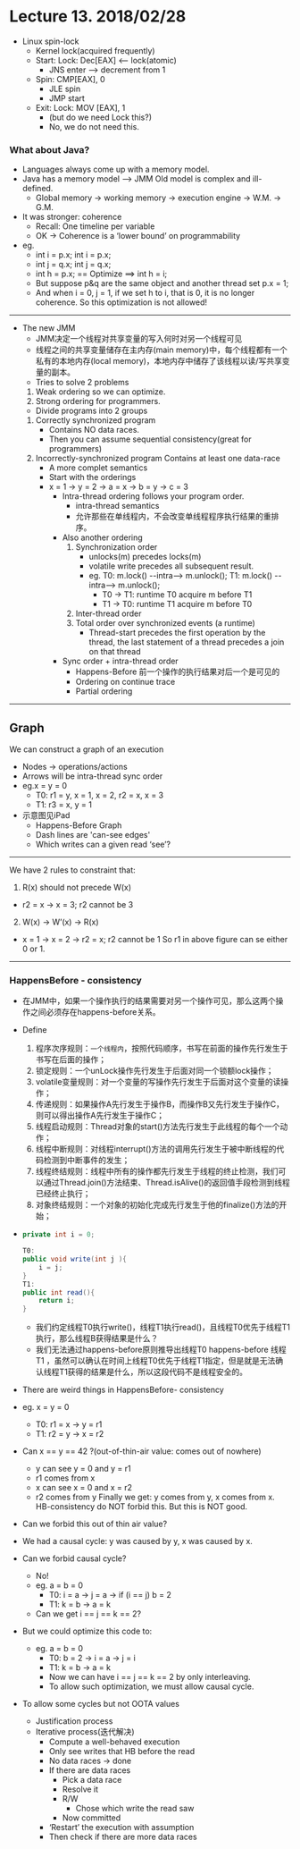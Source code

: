 # Lecture 13. 2018/02/28
* Linux spin-lock 
    * Kernel lock(acquired frequently) 
    * Start: Lock: Dec[EAX] <— lock(atomic)
        * JNS enter —> decrement from 1 
    * Spin: CMP[EAX], 0
        * JLE spin
        * JMP start 
    * Exit: Lock: MOV [EAX], 1
        * (but do we need Lock this?)
        * No, we do not need this.
### What about Java?
* Languages always come up with a memory model.
* Java has a memory model —> JMM Old model is complex and ill-defined.
    * Global memory -> working memory -> execution engine -> W.M. -> G.M.
* It was stronger: coherence 
    * Recall: One timeline per variable 
    * OK -> Coherence is a ‘lower bound’ on programmability 
* eg. 
    * int i = p.x;                  int i = p.x;
    * int j = q.x;                  int j = q.x;
    * int h = p.x;  == Optimize ==> int h = i;
    * But suppose p&q are the same object and another thread set p.x = 1; 
    * And when i = 0, j = 1, if we set h to i, that is 0, it is no longer coherence. So this optimization is not allowed!
---
* The new JMM 
    * JMM决定一个线程对共享变量的写入何时对另一个线程可见
    * 线程之间的共享变量储存在主内存(main memory)中，每个线程都有一个私有的本地内存(local memory)，本地内存中储存了该线程以读/写共享变量的副本。
    * Tries to solve 2 problems
    1. Weak ordering so we can optimize.
    2. Strong ordering for programmers.
    * Divide programs into 2 groups
    1. Correctly synchronized program 
        * Contains NO data races.
        * Then you can assume sequential consistency(great for programmers)
    2. Incorrectly-synchronized program Contains at least one data-race 
        * A more complet semantics 
        * Start with the orderings 
        * x = 1 -> y = 2 -> a = x -> b = y -> c = 3 
            * Intra-thread ordering follows your program order.
                * intra-thread semantics 
                * 允许那些在单线程内，不会改变单线程程序执行结果的重排序。  
            * Also another ordering 
                1. Synchronization order 
                    * unlocks(m) precedes locks(m)
                    * volatile write precedes all subsequent result.
                    *  eg. 
                    T0: m.lock() --intra--> m.unlock();
                    T1: m.lock() --intra--> m.unlock();
                        * T0 -> T1: runtime T0 acquire m before T1
                        * T1 -> T0: runtime T1 acquire m before T0
                2. Inter-thread order 
                3. Total order over synchronized events (a runtime) 
                    * Thread-start precedes the first operation by the thread, the last statement of a thread precedes a join on that thread
            * Sync order + intra-thread order 
                * Happens-Before 前一个操作的执行结果对后一个是可见的
                * Ordering on continue trace 
                * Partial ordering 
---
## Graph
We can construct a graph of an execution
* Nodes -> operations/actions
* Arrows will be intra-thread sync order
* eg.x = y = 0 
    * T0: r1 = y, x = 1, x = 2, r2 = x, x = 3
    * T1: r3 = x, y = 1 
* 示意图见iPad
    * Happens-Before Graph 
    * Dash lines are 'can-see edges' 
    * Which writes can a given read ‘see’? 
---
We have 2 rules to constraint that:
1. R(x) should not precede W(x) 
* r2 = x -> x = 3; r2 cannot be 3
2. W(x) -> W’(x) -> R(x) 
* x = 1 -> x = 2 -> r2 = x; r2 cannot be 1 
So r1 in above figure can se either 0 or 1. 
---
### HappensBefore - consistency
* 在JMM中，如果一个操作执行的结果需要对另一个操作可见，那么这两个操作之间必须存在happens-before关系。
* Define
    1. 程序次序规则：`一个线程内`，按照代码顺序，书写在前面的操作先行发生于书写在后面的操作；
    2. 锁定规则：一个unLock操作先行发生于后面对同一个锁额lock操作；
    3. volatile变量规则：对一个变量的写操作先行发生于后面对这个变量的读操作；
    4. 传递规则：如果操作A先行发生于操作B，而操作B又先行发生于操作C，则可以得出操作A先行发生于操作C；
    5. 线程启动规则：Thread对象的start()方法先行发生于此线程的每个一个动作；
    6. 线程中断规则：对线程interrupt()方法的调用先行发生于被中断线程的代码检测到中断事件的发生；
    7. 线程终结规则：线程中所有的操作都先行发生于线程的终止检测，我们可以通过Thread.join()方法结束、Thread.isAlive()的返回值手段检测到线程已经终止执行；
    8. 对象终结规则：一个对象的初始化完成先行发生于他的finalize()方法的开始；
* 
    ```Java
    private int i = 0;
    
    T0:
    public void write(int j ){
        i = j;
    }
    T1:
    public int read(){
        return i;
    }
    ```
    * 我们约定线程T0执行write()，线程T1执行read()，且线程T0优先于线程T1执行，那么线程B获得结果是什么？
    * 我们无法通过happens-before原则推导出线程T0 happens-before 线程T1 ，虽然可以确认在时间上线程T0优先于线程T1指定，但是就是无法确认线程T1获得的结果是什么，所以这段代码不是线程安全的。
* There are weird things in HappensBefore- consistency
* eg. x = y = 0
    * T0: r1 = x -> y = r1
    * T1: r2 = y -> x = r2
* Can x == y == 42 ?(out-of-thin-air value: comes out of nowhere)
    * y can see y = 0 and y = r1 
    * r1 comes from x 
    * x can see x = 0 and x = r2 
    * r2 comes from y 
Finally we get: y comes from y, x comes from x. HB-consistency do NOT forbid this. But this is NOT good.

* Can we forbid this out of thin air value? 
* We had a causal cycle: y was caused by y, x was caused by x.
* Can we forbid causal cycle?
    * No! 
    * eg. a = b = 0
        * T0: i = a -> j = a -> if (i == j) b = 2
        * T1: k = b -> a = k
    * Can we get i == j == k == 2?

* But we could optimize this code to:
    * eg. a = b = 0
        * T0: b = 2 -> i = a -> j = i
        * T1: k = b -> a = k
        * Now we can have i == j == k == 2 by only interleaving.
        * To allow such optimization, we must allow causal cycle.

* To allow some cycles but not OOTA values 
    * Justification process 
    * Iterative process(迭代解决)
        * Compute a well-behaved execution 
        * Only see writes that HB before the read 
        * No data races -> done 
        * If there are data races
            * Pick a data race
            * Resolve it 
            * R/W 
                * Chose which write the read saw
            * Now committed 
        * ‘Restart’ the execution with assumption 
        * Then check if there are more data races
